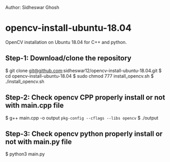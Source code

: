 Author: Sidheswar Ghosh
# opencv-install-ubuntu-18.04
OpenCV installation on Ubuntu 18.04 for C++ and python. 

## Step-1: Download/clone the repository
$ git clone git@github.com:sidheswar12/opencv-install-ubuntu-18.04.git
$ cd opencv-install-ubuntu-18.04
$ sudo chmod 777 install_opencv.sh
$ ./install_opencv.sh

## Step-2: Check opencv CPP properly install or not with main.cpp file
$ g++ main.cpp -o output `pkg-config --cflags --libs opencv`
$ ./output

## Step-3: Check opencv python properly install or not with main.py file
$ python3 main.py
